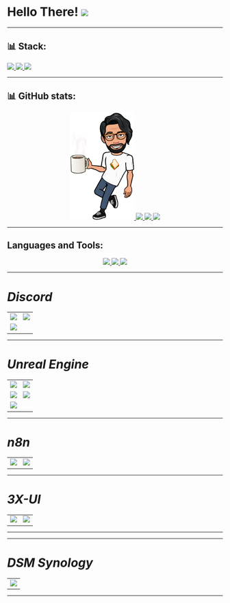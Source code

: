 # Hello There! <img src="https://media.giphy.com/media/hvRJCLFzcasrR4ia7z/giphy.gif" width="25px">

---

## 📊 <b>Stack</b>:
<p align="lift">
  <a href="https://github.com/AnikBeris">
    <img src="https://img.shields.io/badge/Windows-black?style=for-the-badge&logo=Windows"/>
    <img src="https://img.shields.io/badge/Linux-black?style=for-the-badge&logo=Linux"/>
    <img src="https://img.shields.io/badge/Docker-black?style=for-the-badge&logo=Docker"/>
  </a>
</p>

---

## 📊 <b>GitHub stats</b>:

<p align="center">
  <a href="https://github.com/AnikBeris">
    <img src="https://github.com/AnikBeris/AnikBeris/blob/main/media/WRTs.png" height="250" />
    <img src="http://github-profile-summary-cards.vercel.app/api/cards/profile-details?username=AnikBeris&theme=transparent"/>
  </a>
  <a href="https://github.com/AnikBeris">
    <img src="https://github-readme-streak-stats.herokuapp.com/?user=AnikBeris&hide_border=true&card_width=338&theme=transparent"/>
  </a>
  <a href="https://github.com/AnikBeris">
    <img src="http://github-profile-summary-cards.vercel.app/api/cards/stats?username=AnikBeris&theme=transparent"/>
  </a>
</p>

---
## Languages and Tools:

<p align="center">
  <a href="https://github.com/AnikBeris">
    <img src="http://github-profile-summary-cards.vercel.app/api/cards/most-commit-language?username=AnikBeris&theme=transparent"/>
  </a>
  <a href="https://github.com/AnikBeris">
    <img src="http://github-profile-summary-cards.vercel.app/api/cards/repos-per-language?username=AnikBeris&theme=transparent"/>
  </a>
   <a href="https://github.com/AnikBeris">
    <img src="https://github-profile-trophy.vercel.app/?username=AnikBeris&theme=onedark&column=4&margin-w=45&margin-h=45"/>
  </a>

</p>

---
# ***Discord***

<table>
  <tr>
    <td>
      <a href="https://github.com/AnikBeris/Auto-Role-Channel-Bot-Discord">
        <img src="https://github-readme-stats.vercel.app/api/pin/?username=AnikBeris&repo=Auto-Role-Channel-Bot-Discord&theme=tokyonight" />
      </a>
    </td>
    <td>
      <a href="https://github.com/AnikBeris/Auto-Discord-Cleaner">
        <img src="https://github-readme-stats.vercel.app/api/pin/?username=AnikBeris&repo=Auto-Discord-Cleaner&theme=tokyonight" />
      </a>
    </td>
  </tr>

  <tr>
    <td>
      <a href="https://github.com/AnikBeris/BotEpicGamesFreeAssets">
        <img src="https://github-readme-stats.vercel.app/api/pin/?username=AnikBeris&repo=BotEpicGamesFreeAssets&theme=tokyonight" />
      </a>
    </td>
  </tr>
  
</table>

---
# ***Unreal Engine***

<table>
  <tr>
    <td>
      <a href="https://github.com/AnikBeris/automatic-calculation-of-HLOD-Unreal-Engine">
        <img src="https://github-readme-stats.vercel.app/api/pin/?username=AnikBeris&repo=automatic-calculation-of-HLOD-Unreal-Engine&theme=tokyonight" />
      </a>
    </td>
    <td>
      <a href="https://github.com/AnikBeris/Landscape-Unreal-Engine">
        <img src="https://github-readme-stats.vercel.app/api/pin/?username=AnikBeris&repo=Landscape-Unreal-Engine&theme=tokyonight" />
      </a>
    </td>
  </tr>
    
  <tr>
    <td>
      <a href="https://github.com/AnikBeris/CI-CD-Unreal-Engine-5">
        <img src="https://github-readme-stats.vercel.app/api/pin/?username=AnikBeris&repo=CI-CD-Unreal-Engine-5&theme=tokyonight" />
      </a>
    </td>
    <td>
      <a href="https://github.com/AnikBeris/Unreal-Engine-Docker-Pixel-Streaming">
        <img src="https://github-readme-stats.vercel.app/api/pin/?username=AnikBeris&repo=Unreal-Engine-Docker-Pixel-Streaming&theme=tokyonight" />
      </a>
    </td>
  </tr>

  <tr>
    <td>
      <a href="https://github.com/AnikBeris/UE5-zen-server-docker">
        <img src="https://github-readme-stats.vercel.app/api/pin/?username=AnikBeris&repo=UE5-zen-server-docker&theme=tokyonight" />
      </a>
    </td>
  </tr>
    
</table>

---
# ***n8n***


<table>
  <tr>
    <td>
      <a href="https://github.com/AnikBeris/n8n-with-VPN-3x-ui---Xray---VLESS_in_Docker">
        <img src="https://github-readme-stats.vercel.app/api/pin/?username=AnikBeris&repo=n8n-with-VPN-3x-ui---Xray---VLESS_in_Docker&theme=tokyonight" />
      </a>
    </td>
    <td>
      <a href="https://github.com/AnikBeris/n8n-docker">
        <img src="https://github-readme-stats.vercel.app/api/pin/?username=AnikBeris&repo=n8n-docker&theme=tokyonight" />
      </a>
    </td>
  </tr>

</table>
  
---
# ***3X-UI***

<table>
  <tr>
    <td>
      <a href="https://github.com/AnikBeris/limitation-in-the-CPU-RAM-3X-UI/tree/main">
        <img src="https://github-readme-stats.vercel.app/api/pin/?username=AnikBeris&repo=limitation-in-the-CPU-RAM-3X-UI&theme=tokyonight" />
      </a>
    </td>
    <td>
      <a href="https://github.com/AnikBeris/self-signed-certificate">
        <img src="https://github-readme-stats.vercel.app/api/pin/?username=AnikBeris&repo=self-signed-certificate&theme=tokyonight" />
      </a>
    </td>
  </tr>
</table>

---
---
# ***DSM Synology***

<table>
  <tr>
    <td>
      <a href="https://github.com/AnikBeris/DuckDNS-DSM-Synology/tree/main">
        <img src="https://github-readme-stats.vercel.app/api/pin/?username=AnikBeris&repo=DuckDNS-DSM-Synology&theme=tokyonight" />
      </a>
    </td>
  </tr>
</table>

---

 <div align="center">
  
 <p align="center"  style="padding:30px">

  <img src="https://komarev.com/ghpvc/?username=AnikBeris&style=flat&color=blue" alt=""/>
</div>

